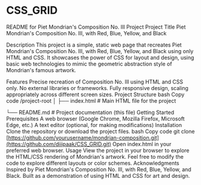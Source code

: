 # CSS_GRID
README for Piet Mondrian's Composition No. III Project
Project Title
Piet Mondrian's Composition No. III, with Red, Blue, Yellow, and Black

Description
This project is a simple, static web page that recreates Piet Mondrian's Composition No. III, with Red, Blue, Yellow, and Black using only HTML and CSS. It showcases the power of CSS for layout and design, using basic web technologies to mimic the geometric abstraction style of Mondrian's famous artwork.

Features
Precise recreation of Composition No. III using HTML and CSS only.
No external libraries or frameworks.
Fully responsive design, scaling appropriately across different screen sizes.
Project Structure
bash
Copy code
/project-root
│
├── index.html       # Main HTML file for the project

└── README.md        # Project documentation (this file)
Getting Started
Prerequisites
A web browser (Google Chrome, Mozilla Firefox, Microsoft Edge, etc.)
A text editor (optional, for making modifications)
Installation
Clone the repository or download the project files.
bash
Copy code
git clone [https://github.com/yourusername/mondrian-composition.git](https://github.com/diiipaak/CSS_GRID.git)
Open index.html in your preferred web browser.
Usage
View the project in your browser to explore the HTML/CSS rendering of Mondrian's artwork.
Feel free to modify the code to explore different layouts or color schemes.
Acknowledgments
Inspired by Piet Mondrian's Composition No. III, with Red, Blue, Yellow, and Black.
Built as a demonstration of using HTML and CSS for art and design.

